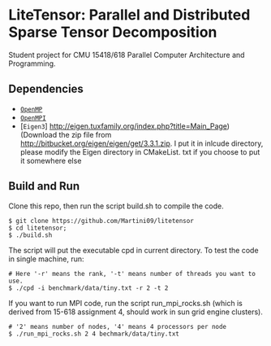 # LiteTensor: Parallel and Distributed Sparse Tensor Decomposition 
Student project for CMU 15418/618 Parallel Computer Architecture and Programming.

## Dependencies
* [`OpenMP`](http://www.openmp.org)
* [`OpenMPI`](https://www.open-mpi.org)
* [`Eigen3`]
http://eigen.tuxfamily.org/index.php?title=Main_Page) (Download the zip file from http://bitbucket.org/eigen/eigen/get/3.3.1.zip. I put it in inlcude directory, please modify the Eigen directory in CMakeList. txt if you choose to put it somewhere else

## Build and Run
Clone this repo, then run the script build.sh to compile the code. 
```
$ git clone https://github.com/Martini09/litetensor
$ cd litetensor; 
$ ./build.sh     
```
The script will put the executable cpd in current directory. To test the code in single machine, run:
```
# Here '-r' means the rank, '-t' means number of threads you want to use.
$ ./cpd -i benchmark/data/tiny.txt -r 2 -t 2   
```
If you want to run MPI code, run the script run_mpi_rocks.sh (which is derived from 15-618 assignment 4, should work in sun grid engine clusters).
```
# '2' means number of nodes, '4' means 4 processors per node
$ ./run_mpi_rocks.sh 2 4 bechmark/data/tiny.txt   
```
